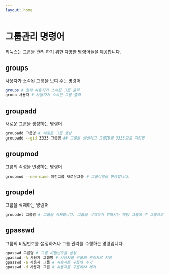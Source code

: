 ```yaml
---
layout: home
---
```


# 그룹관리 명령어
리눅스는 그룹을 관리 하기 위한 다양한 명령어들을 제공합니다.

## groups
사용자가 소속된 그룹을 보여 주는 명령어
```bash
groups # 현재 사용자가 소속된 그룹 출력
group 사용자 # 사용자가 소속된 그룹 출력
```

## groupadd
새로운 그룹을 생성하는 명령어
```bash
groupadd 그룹명 # 새로운 그룹 생성
groupadd --gid 3333 그룹명 ## 그룹을 생성하고 그룹ID를 3333으로 지정함
```


## groupmod
그룹의 속성을 변경하는 명령어
```bash
groupmod --new-name 이전그룹 새로운그룹 # 그룹이름을 변경합니다.
```

## groupdel
그룹을 삭제하는 명령어
```bash
groupdel 그룹명 # 그룹을 삭제합니다. 그룹을 삭제하기 위해서는 해당 그룹에 주 그룹으로 지정한 사용자가 없어야 합니다.
```

## gpasswd
그룹의 비밀번호를 설정하거나 그룹 관리를 수행하는 명령입니다.
```bash
gpasswd 그룹명 # 그룹 비밀번호를 설정
gpasswd -A 사용자 그룹명 # 사용자를 구룹의 관리자로 지정
gpasswd -a 사용자 그룹 # 사용자를 구룹에 추가
gpasswd -d 사용자 그룹 # 사용자를 구룹에서 제거
```
